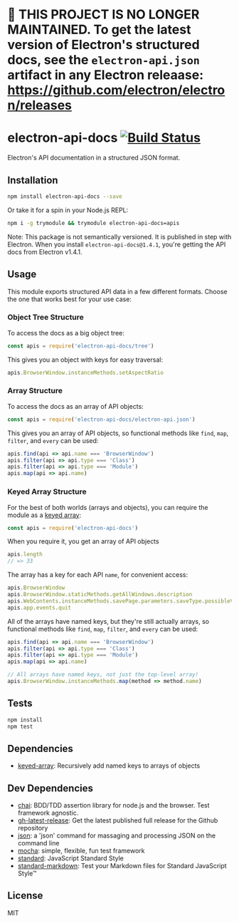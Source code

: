 # :construction: THIS PROJECT IS NO LONGER MAINTAINED. To get the latest version of Electron's structured docs, see the `electron-api.json` artifact in any Electron releaase: https://github.com/electron/electron/releases

# electron-api-docs [![Build Status](https://travis-ci.org/electron/electron-api-docs.svg?branch=master)](https://travis-ci.org/electron/electron-api-docs)

Electron's API documentation in a structured JSON format.

## Installation

```sh
npm install electron-api-docs --save
```

Or take it for a spin in your Node.js REPL:

```sh
npm i -g trymodule && trymodule electron-api-docs=apis
```

Note: This package is not semantically versioned. It is published in step with
Electron. When you install `electron-api-docs@1.4.1`, you're getting the API
docs from Electron v1.4.1.

## Usage

This module exports structured API data in a few different formats. Choose
the one that works best for your use case:

### Object Tree Structure

To access the docs as a big object tree:

```js
const apis = require('electron-api-docs/tree')
```

This gives you an object with keys for easy traversal:

```js
apis.BrowserWindow.instanceMethods.setAspectRatio
```

### Array Structure

To access the docs as an array of API objects:

```js
const apis = require('electron-api-docs/electron-api.json')
```

This gives you an array of API objects, so functional methods like `find`,
`map`, `filter`, and `every` can be used:

```js
apis.find(api => api.name === 'BrowserWindow')
apis.filter(api => api.type === 'Class')
apis.filter(api => api.type === 'Module')
apis.map(api => api.name)
```

### Keyed Array Structure

For the best of both worlds (arrays and objects), you can require the module
as a [keyed array](https://github.com/zeke/keyed-array):

```js
const apis = require('electron-api-docs')
```

When you require it, you get an array of API objects

```js
apis.length
// => 33
```

The array has a key for each API `name`, for convenient access:

```js
apis.BrowserWindow
apis.BrowserWindow.staticMethods.getAllWindows.description
apis.WebContents.instanceMethods.savePage.parameters.saveType.possibleValues
apis.app.events.quit
```

All of the arrays have named keys, but they're still actually arrays, so
functional methods like `find`, `map`, `filter`, and `every` can be used:

```js
apis.find(api => api.name === 'BrowserWindow')
apis.filter(api => api.type === 'Class')
apis.filter(api => api.type === 'Module')
apis.map(api => api.name)

// All arrays have named keys, not just the top-level array!
apis.BrowserWindow.instanceMethods.map(method => method.name)
```

## Tests

```sh
npm install
npm test
```

## Dependencies

- [keyed-array](https://github.com/zeke/keyed-array): Recursively add named keys to arrays of objects

## Dev Dependencies

- [chai](https://github.com/chaijs/chai): BDD/TDD assertion library for node.js and the browser. Test framework agnostic.
- [gh-latest-release](https://github.com/shinnn/gh-latest-release): Get the latest published full release for the Github repository
- [json](https://github.com/trentm/json): a &#39;json&#39; command for massaging and processing JSON on the command line
- [mocha](https://github.com/mochajs/mocha): simple, flexible, fun test framework
- [standard](https://github.com/feross/standard): JavaScript Standard Style
- [standard-markdown](https://github.com/zeke/standard-markdown): Test your Markdown files for Standard JavaScript Style™


## License

MIT
